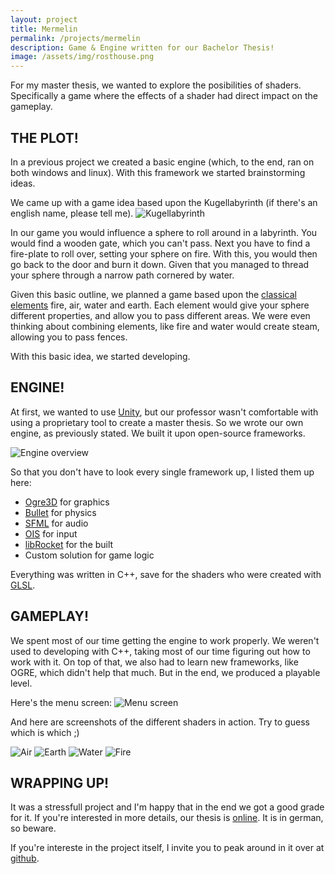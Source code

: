 ```yaml
---
layout: project
title: Mermelin
permalink: /projects/mermelin
description: Game & Engine written for our Bachelor Thesis!
image: /assets/img/rosthouse.png
---
```

For my master thesis, we wanted to explore the posibilities of shaders. Specifically a game where the effects of a shader had direct impact on the gameplay.

## THE PLOT!
In a previous project we created a basic engine (which, to the end, ran on both windows and linux). With this framework we started brainstorming ideas.

We came up with a game idea based upon the Kugellabyrinth (if there's an english name, please tell me).
![Kugellabyrinth](https://de.wikipedia.org/wiki/Geschicklichkeitsspiel#/media/File:PuzzleOfDexterity.jpg)

In our game you would influence a sphere to roll around in a labyrinth. You would find a wooden gate, which you can't pass. Next you have to find a fire-plate to roll over, setting your sphere on fire. With this, you would then go back to the door and burn it down. Given that you managed to thread your sphere through a narrow path cornered by water.

Given this basic outline, we planned a game based upon the [classical elements](https://en.wikipedia.org/wiki/Classical_element#Greece) fire, air, water and earth. Each element would give your sphere different properties, and allow you to pass different areas. We were even thinking about combining elements, like fire and water would create steam, allowing you to pass fences.

With this basic idea, we started developing.

## ENGINE!
At first, we wanted to use [Unity](http://unity3d.com/), but our professor wasn't comfortable with using a proprietary tool to create a master thesis. So we wrote our own engine, as previously stated.
We built it upon open-source frameworks.

![Engine overview]({{site.url}}/assets/img/projects/mermelin/engine_overview.png)

So that you don't have to look every single framework up, I listed them up here:
- [Ogre3D](http://ogre3d.org/) for graphics
- [Bullet](http://bulletphysics.org/wordpress/) for physics
- [SFML](https://www.sfml-dev.org/) for audio
- [OIS](https://en.wikipedia.org/wiki/Object_Oriented_Input_System) for input
- [libRocket](https://github.com/libRocket/libRocket) for the built
- Custom solution for game logic

Everything was written in C++, save for the shaders who were created with [GLSL](https://en.wikipedia.org/wiki/OpenGL_Shading_Language).

## GAMEPLAY!
We spent most of our time getting the engine to work properly. We weren't used to developing with C++, taking most of our time figuring out how to work with it. On top of that, we also had to learn new frameworks, like OGRE, which didn't help that much.
But in the end, we produced a playable level.

Here's the menu screen:
![Menu screen]({{site.url}}/assets/img/projects/mermelin/menu_screen.png)

And here are screenshots of the different shaders in action. Try to guess which is which ;)

![Air]({{site.url}}/assets/img/projects/mermelin/air_shader.png)
![Earth]({{site.url}}/assets/img/projects/mermelin/earth_shader.png)
![Water]({{site.url}}/assets/img/projects/mermelin/water_shader.png)
![Fire]({{site.url}}/assets/img/projects/mermelin/fire_shader.png)

## WRAPPING UP!
It was a stressfull project and I'm happy that in the end we got a good grade for it. If you're interested in more details, our thesis is [online](https://github.com/Rosthouse/Mermelin/blob/master/media/documentation/Thesis.pdf). It is in german, so beware.

If you're intereste in the project itself, I invite you to peak around in it over at [github](https://github.com/Rosthouse/Mermelin).